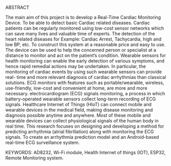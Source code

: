 ABSTRACT

The main aim of this project is to develop a Real-Time Cardiac Monitoring Device. To be able to detect basic Cardiac related diseases. Cardiac patients can be regularly monitored using low-cost sensor networks which can save many lives and valuable time of experts. The detection of the heart related diseases for Example: Cardiac Arrest, Tachycardia, high and low BP, etc. To construct this system at a reasonable price and easy to use. The device can be used to help the concerned person or specialist at a distance to monitor and act on the patient’s condition.
Wearable sensors for health monitoring can enable the early detection of various symptoms, and hence rapid remedial actions may be undertaken. In particular, the monitoring of cardiac events by using such wearable sensors can provide real- time and more relevant diagnosis of cardiac arrhythmias than classical solutions.
ECG monitors with features such as portable/wearable, wireless, use-friendly, low-cost and convenient at home, are more and more necessary. electrocardiogram (ECG) signals monitoring, a process in which battery-operated wearable sensors collect long-term recording of ECG signals.
Healthcare Internet of Things (HIoT) can connect mobile and wearable devices in the medical field, making disease monitoring and diagnosis possible anytime and anywhere. Most of these mobile and wearable devices can collect physiological signals of the human body in real time. This research focuses on designing and developing a method for predicting arrhythmia (atrial fibrillation) along with monitoring the ECG signals. To create an arrhythmia prediction model and an Android-based real-time ECG surveillance system.


KEYWORDS: AD8232, Wi-Fi module, Health Internet of things (IOT), ESP32, Remote Monitoring system.

